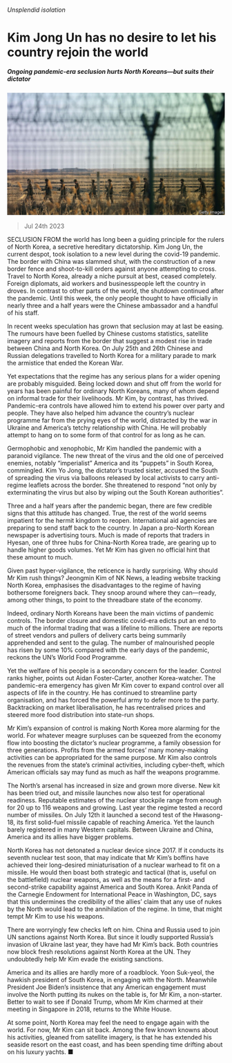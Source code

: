 ###### Unsplendid isolation

# Kim Jong Un has no desire to let his country rejoin the world 

##### Ongoing pandemic-era seclusion hurts North Koreans—but suits their dictator 

![image](images/20230729_ASP003.jpg) 

> Jul 24th 2023 

SECLUSION FROM the world has long been a guiding principle for the rulers of North Korea, a secretive hereditary dictatorship. Kim Jong Un, the current despot, took isolation to a new level during the covid-19 pandemic. The border with China was slammed shut, with the construction of a new border fence and shoot-to-kill orders against anyone attempting to cross. Travel to North Korea, already a niche pursuit at best, ceased completely. Foreign diplomats, aid workers and businesspeople left the country in droves. In contrast to other parts of the world, the shutdown continued after the pandemic. Until this week, the only people thought to have officially  in nearly three and a half years were the Chinese ambassador and a handful of his staff.

In recent weeks speculation has grown that seclusion may at last be easing. The rumours have been fuelled by Chinese customs statistics, satellite imagery and reports from the border that suggest a modest rise in trade between China and North Korea. On July 25th and 26th Chinese and Russian delegations travelled to North Korea for a military parade to mark the armistice that ended the Korean War.

Yet expectations that the regime has any serious plans for a wider opening are probably misguided. Being locked down and shut off from the world for years has been painful for ordinary North Koreans, many of whom depend on informal trade for their livelihoods. Mr Kim, by contrast, has thrived. Pandemic-era controls have allowed him to extend his power over party and people. They have also helped him advance the country’s nuclear programme far from the prying eyes of the world, distracted by the war in Ukraine and America’s tetchy relationship with China. He will probably attempt to hang on to some form of that control for as long as he can.

Germophobic and xenophobic, Mr Kim handled the pandemic with a paranoid vigilance. The new threat of the virus and the old one of perceived enemies, notably “imperialist” America and its “puppets” in South Korea, commingled. Kim Yo Jong, the dictator’s trusted sister, accused the South of spreading the virus via balloons released by local activists to carry anti-regime leaflets across the border. She threatened to respond “not only by exterminating the virus but also by wiping out the South Korean authorities”. 

Three and a half years after the pandemic began, there are few credible signs that this attitude has changed. True, the rest of the world seems impatient for the hermit kingdom to reopen. International aid agencies are preparing to send staff back to the country. In Japan a pro-North Korean newspaper is advertising tours. Much is made of reports that traders in Hyesan, one of three hubs for China-North Korea trade, are gearing up to handle higher goods volumes. Yet Mr Kim has given no official hint that these amount to much. 

Given past hyper-vigilance, the reticence is hardly surprising. Why should Mr Kim rush things? Jeongmin Kim of NK News, a leading website tracking North Korea, emphasises the disadvantages to the regime of having bothersome foreigners back. They snoop around where they can—ready, among other things, to point to the threadbare state of the economy.

Indeed, ordinary North Koreans have been the main victims of pandemic controls. The border closure and domestic covid-era edicts put an end to much of the informal trading that was a lifeline to millions. There are reports of street vendors and pullers of delivery carts being summarily apprehended and sent to the gulag. The number of malnourished people has risen by some 10% compared with the early days of the pandemic, reckons the UN’s World Food Programme. 

Yet the welfare of his people is a secondary concern for the leader. Control ranks higher, points out Aidan Foster-Carter, another Korea-watcher. The pandemic-era emergency has given Mr Kim cover to expand control over all aspects of life in the country. He has continued to streamline party organisation, and has forced the powerful army to defer more to the party. Backtracking on market liberalisation, he has recentralised prices and steered more food distribution into state-run shops.

Mr Kim’s expansion of control is making North Korea more alarming for the world. For whatever meagre surpluses can be squeezed from the economy flow into boosting the dictator’s nuclear programme, a family obsession for three generations. Profits from the armed forces’ many money-making activities can be appropriated for the same purpose. Mr Kim also controls the revenues from the state’s criminal activities, including cyber-theft, which American officials say may fund as much as half the weapons programme.

The North’s arsenal has increased in size and grown more diverse. New kit has been tried out, and missile launches now also test for operational readiness. Reputable estimates of the nuclear stockpile range from enough for 20 up to 116 weapons and growing. Last year the regime tested a record number of missiles. On July 12th it launched a second test of the Hwasong-18, its first solid-fuel missile capable of reaching America. Yet the launch barely registered in many Western capitals. Between Ukraine and China, America and its allies have bigger problems.

North Korea has not detonated a nuclear device since 2017. If it conducts its seventh nuclear test soon, that may indicate that Mr Kim’s boffins have achieved their long-desired miniaturisation of a nuclear warhead to fit on a missile. He would then boast both strategic and tactical (that is, useful on the battlefield) nuclear weapons, as well as the means for a first- and second-strike capability against America and South Korea. Ankit Panda of the Carnegie Endowment for International Peace in Washington, DC, says that this undermines the credibility of the allies’ claim that any use of nukes by the North would lead to the annihilation of the regime. In time, that might tempt Mr Kim to use his weapons.

There are worryingly few checks left on him. China and Russia used to join UN sanctions against North Korea. But since it loudly supported Russia’s invasion of Ukraine last year, they have had Mr Kim’s back. Both countries now block fresh resolutions against North Korea at the UN. They undoubtedly help Mr Kim evade the existing sanctions.

America and its allies are hardly more of a roadblock. Yoon Suk-yeol, the hawkish president of South Korea,  in engaging with the North. Meanwhile President Joe Biden’s insistence that any American engagement must involve the North putting its nukes on the table is, for Mr Kim, a non-starter. Better to wait to see if Donald Trump, whom Mr Kim charmed at their meeting in Singapore in 2018, returns to the White House.

At some point, North Korea may feel the need to engage again with the world. For now, Mr Kim can sit back. Among the few known knowns about his activities, gleaned from satellite imagery, is that he has extended his seaside resort on the east coast, and has been spending time drifting about on his luxury yachts. ■


